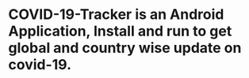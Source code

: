 # COVID-19-Tracker is an Android Application, Install and run to get global and country wise update on covid-19.
